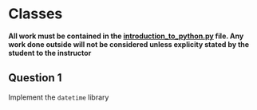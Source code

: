 # Classes

**All work must be contained in the [introduction_to_python.py](...) file. Any work done outside will not be considered unless explicity stated by the student to the instructor**

## Question 1 

Implement the `datetime` library
